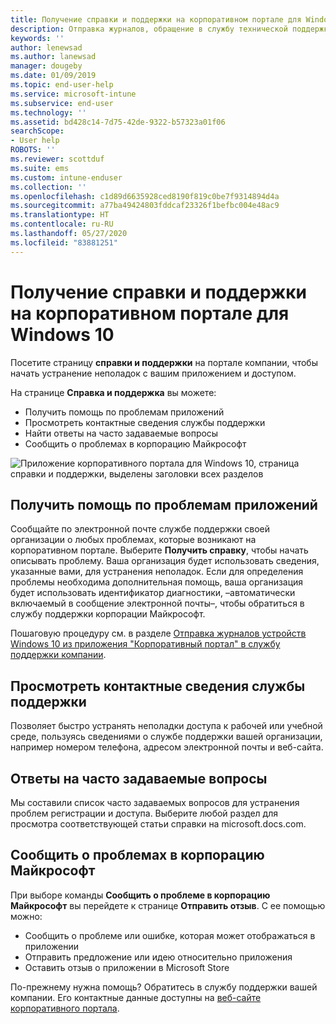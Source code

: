 ```yaml
---
title: Получение справки и поддержки на корпоративном портале для Windows 10 | Документация Майкрософт
description: Отправка журналов, обращение в службу технической поддержки и вопросы и ответы на странице справки и поддержки корпоративного портала.
keywords: ''
author: lenewsad
ms.author: lanewsad
manager: dougeby
ms.date: 01/09/2019
ms.topic: end-user-help
ms.service: microsoft-intune
ms.subservice: end-user
ms.technology: ''
ms.assetid: bd428c14-7d75-42de-9322-b57323a01f06
searchScope:
- User help
ROBOTS: ''
ms.reviewer: scottduf
ms.suite: ems
ms.custom: intune-enduser
ms.collection: ''
ms.openlocfilehash: c1d89d6635928ced8190f819c0be7f9314894d4a
ms.sourcegitcommit: a77ba49424803fddcaf23326f1befbc004e48ac9
ms.translationtype: HT
ms.contentlocale: ru-RU
ms.lasthandoff: 05/27/2020
ms.locfileid: "83881251"
---
```

# <a name="get-help-and-support-in-company-portal-for-windows-10"></a>Получение справки и поддержки на корпоративном портале для Windows 10

Посетите страницу **справки и поддержки** на портале компании, чтобы начать устранение неполадок с вашим приложением и доступом.   

На странице **Справка и поддержка** вы можете:  

* Получить помощь по проблемам приложений
* Просмотреть контактные сведения службы поддержки
* Найти ответы на часто задаваемые вопросы 
* Сообщить о проблемах в корпорацию Майкрософт

![Приложение корпоративного портала для Windows 10, страница справки и поддержки, выделены заголовки всех разделов](./media/1812_UCP_Help_Support_sections.png)  

## <a name="get-help-with-app-problems"></a>Получить помощь по проблемам приложений

Сообщайте по электронной почте службе поддержки своей организации о любых проблемах, которые возникают на корпоративном портале. Выберите **Получить справку**, чтобы начать описывать проблему. Ваша организация будет использовать сведения, указанные вами, для устранения неполадок. Если для определения проблемы необходима дополнительная помощь, ваша организация будет использовать идентификатор диагностики, &ndash;автоматически включаемый в сообщение электронной почты&ndash;, чтобы обратиться в службу поддержки корпорации Майкрософт.  

Пошаговую процедуру см. в разделе [Отправка журналов устройств Windows 10 из приложения "Корпоративный портал" в службу поддержки компании](send-logs-to-your-it-admin-cp-windows.md).  

## <a name="view-helpdesk-contact-details"></a>Просмотреть контактные сведения службы поддержки  
Позволяет быстро устранять неполадки доступа к рабочей или учебной среде, пользуясь сведениями о службе поддержки вашей организации, например номером телефона, адресом электронной почты и веб-сайта.  

## <a name="find-answers-to-frequently-asked-questions"></a>Ответы на часто задаваемые вопросы  
Мы составили список часто задаваемых вопросов для устранения проблем регистрации и доступа. Выберите любой раздел для просмотра соответствующей статьи справки на microsoft.docs.com.  

## <a name="report-app-problems-to-microsoft"></a>Сообщить о проблемах в корпорацию Майкрософт  
При выборе команды **Сообщить о проблеме в корпорацию Майкрософт** вы перейдете к странице **Отправить отзыв**. С ее помощью можно:

* Сообщить о проблеме или ошибке, которая может отображаться в приложении  
* Отправить предложение или идею относительно приложения  
* Оставить отзыв о приложении в Microsoft Store   


По-прежнему нужна помощь? Обратитесь в службу поддержки вашей компании. Его контактные данные доступны на [веб-сайте корпоративного портала](https://go.microsoft.com/fwlink/?linkid=2010980).
